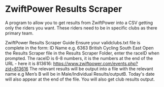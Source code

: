 # ZwiftPower Results Scraper

A program to allow you to get results from ZwiftPower into a CSV getting only the riders you want. These riders need to be in specific clubs as there primary team. 
 
ZwiftPower Results Scraper Guide
Ensure your validclubs.txt file is complete in the form: ID Name
e.g.  6363 British Cycling South East
Open the Results Scraper file in the Results Scraper Folder, enter the raceID when prompted. The raceID is 6-8 numbers, it is the numbers at the end of the URL - here it is 813616: https://www.zwiftpower.com/events.php?zid=813616
The relevant results will be output into a file with the relevant name e.g Men’s B will be in Male/Individual Results/outputB. Today's date will also appear at the end of the file.
You will also get club results output.
